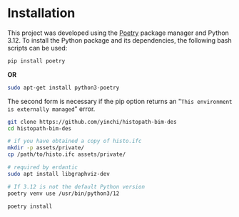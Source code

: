 # Installation

This project was developed using the [Poetry](https://python-poetry.org/) package manager and
Python 3.12. To install the Python package and its dependencies, the following bash scripts can
be used:

```bash
pip install poetry
```
**OR**
```bash
sudo apt-get install python3-poetry
```

The second form is necessary if the pip option returns an
"`This environment is externally managed`" error.

```bash
git clone https://github.com/yinchi/histopath-bim-des
cd histopath-bim-des

# if you have obtained a copy of histo.ifc
mkdir -p assets/private/
cp /path/to/histo.ifc assets/private/

# required by erdantic
sudo apt install libgraphviz-dev

# If 3.12 is not the default Python version
poetry venv use /usr/bin/python3/12

poetry install
```
